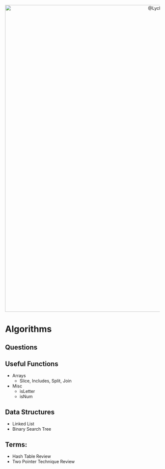 <p align="center">
<img src="https://res.cloudinary.com/dojmo7vcc/image/upload/v1646491007/algo2_dhqejg.png" width="1000px" alt="@LycheeOrg"></p>

# Algorithms
## Questions
## Useful Functions
- Arrays
    - Slice, Includes, Split, Join
- Misc
    - isLetter
    - isNum
## Data Structures
- Linked List
- Binary Search Tree


## Terms:
 - Hash Table Review
 - Two Pointer Technique Review
